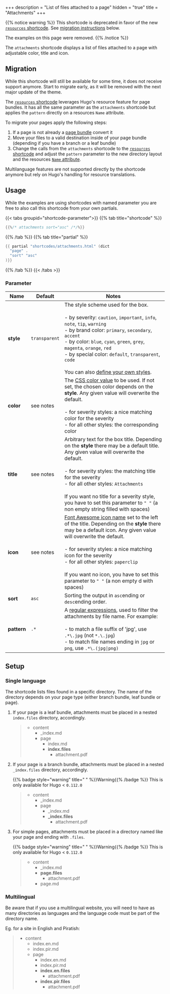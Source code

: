 +++
description = "List of files attached to a page"
hidden = "true"
title = "Attachments"
+++

{{% notice warning %}}
This shortcode is deprecated in favor of the new [`resources` shortcode](shortcodes/resources). See [migration instructions](#migration) below.

The examples on this page were removed.
{{% /notice %}}

The `attachments` shortcode displays a list of files attached to a page with adjustable color, title and icon.

## Migration

While this shortcode will still be available for some time, it does not receive support anymore. Start to migrate early, as it will be removed with the next major update of the theme.

The [`resources` shortcode](shortcodes/resources) leverages Hugo's resource feature for page bundles. It has all the same parameter as the `attachments` shortcode but applies the `pattern` directly on a resources `Name` attribute.

To migrate your pages apply the following steps:

1. If a page is not already a [page bundle](https://gohugo.io/content-management/page-bundles/) convert it
2. Move your files to a valid destination inside of your page bundle (depending if you have a branch or a leaf bundle)
3. Change the calls from the `attachments` shortcode to the [`resources` shortcode](shortcodes/resources) and adjust the `pattern` parameter to the new directory layout and the resources [`Name` attribute](https://gohugo.io/methods/resource/name/).

Multilanguage features are not supported directly by the shortcode anymore but rely on Hugo's handling for resource translations.

## Usage

While the examples are using shortcodes with named parameter you are free to also call this shortcode from your own partials.

{{< tabs groupid="shortcode-parameter">}}
{{% tab title="shortcode" %}}

````go
{{%/* attachments sort="asc" /*/%}}
````

{{% /tab %}}
{{% tab title="partial" %}}

````go
{{ partial "shortcodes/attachments.html" (dict
  "page" .
  "sort" "asc"
)}}
````

{{% /tab %}}
{{< /tabs >}}

### Parameter

| Name        | Default         | Notes       |
|-------------|-----------------|-------------|
| **style**   | `transparent`   | The style scheme used for the box.<br><br>- by severity: `caution`, `important`, `info`, `note`, `tip`, `warning`<br>- by brand color: `primary`, `secondary`, `accent`<br>- by color: `blue`, `cyan`, `green`, `grey`, `magenta`, `orange`, `red`<br>- by special color: `default`, `transparent`, `code`<br><br>You can also [define your own styles](shortcodes/notice#configuration). |
| **color**   | see notes       | The [CSS color value](https://developer.mozilla.org/en-US/docs/Web/CSS/color_value) to be used. If not set, the chosen color depends on the **style**. Any given value will overwrite the default.<br><br>- for severity styles: a nice matching color for the severity<br>- for all other styles: the corresponding color |
| **title**   | see notes       | Arbitrary text for the box title. Depending on the **style** there may be a default title. Any given value will overwrite the default.<br><br>- for severity styles: the matching title for the severity<br>- for all other styles: `Attachments`<br><br>If you want no title for a severity style, you have to set this parameter to `" "` (a non empty string filled with spaces) |
| **icon**    | see notes       | [Font Awesome icon name](shortcodes/icon#finding-an-icon) set to the left of the title. Depending on the **style** there may be a default icon. Any given value will overwrite the default.<br><br>- for severity styles: a nice matching icon for the severity<br>- for all other styles: `paperclip`<br><br>If you want no icon, you have to set this parameter to `" "` (a non empty d with spaces) |
| **sort**    | `asc`           | Sorting the output in `asc`ending or `desc`ending order. |
| **pattern** | `.*`            | A [regular expressions](https://en.wikipedia.org/wiki/Regular_expression), used to filter the attachments by file name. For example:<br><br>- to match a file suffix of 'jpg', use `.*\.jpg` (not `*.\.jpg`)<br>- to match file names ending in `jpg` or `png`, use `.*\.(jpg\|png)` |

## Setup

### Single language

The shortcode lists files found in a specific directory. The name of the directory depends on your page type (either branch bundle, leaf bundle or page).

1. If your page is a leaf bundle, attachments must be placed in a nested `index.files` directory, accordingly.

    > * content
    >   * _index.md
    >   * page
    >     * index.md
    >     * **index.files**
    >       * attachment.pdf

2. If your page is a branch bundle, attachments must be placed in a nested `_index.files` directory, accordingly.

    {{% badge style="warning" title=" " %}}Warning{{% /badge %}} This is only available for Hugo < `0.112.0`

    > * content
    >   * _index.md
    >   * page
    >     * _index.md
    >     * **_index.files**
    >       * attachment.pdf

3. For simple pages, attachments must be placed in a directory named like your page and ending with `.files`.

    {{% badge style="warning" title=" " %}}Warning{{% /badge %}} This is only available for Hugo < `0.112.0`

    > * content
    >   * _index.md
    >   * **page.files**
    >     * attachment.pdf
    >   * page.md

### Multilingual

Be aware that if you use a multilingual website, you will need to have as many directories as languages and the language code must be part of the directory name.

Eg. for a site in English and Piratish:

  > * content
  >   * index.en.md
  >   * index.pir.md
  >   * page
  >     * index.en.md
  >     * index.pir.md
  >     * **index.en.files**
  >       * attachment.pdf
  >     * **index.pir.files**
  >       * attachment.pdf
